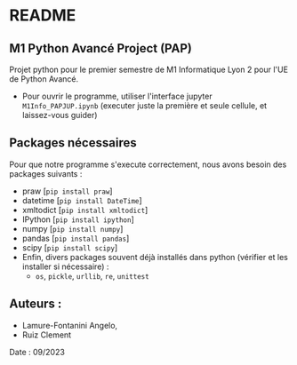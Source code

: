 # README 

## M1 Python Avancé Project (PAP)

Projet python pour le premier semestre de M1 Informatique Lyon 2 pour l'UE de Python Avancé.
* Pour ouvrir le programme, utiliser l'interface jupyter `M1Info_PAPJUP.ipynb` (executer juste la première et seule cellule, et laissez-vous guider)

## Packages nécessaires

Pour que notre programme s'execute correctement, nous avons besoin des packages suivants : 
* praw [`pip install praw`]
* datetime [`pip install DateTime`]
* xmltodict [`pip install xmltodict`]
* IPython [`pip install ipython`]
* numpy [`pip install numpy`]
* pandas [`pip install pandas`]
* scipy [`pip install scipy`]
* Enfin, divers packages souvent déjà installés dans python (vérifier et les installer si nécessaire) :
  * `os`, `pickle`, `urllib`, `re`, `unittest`

## Auteurs :
* Lamure-Fontanini Angelo,
* Ruiz Clement

Date : 09/2023
